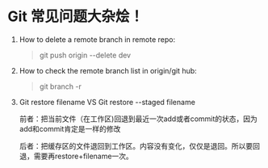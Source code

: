 # Git 常见问题大杂烩！

1. How to delete a remote branch in remote repo:

   >git push origin --delete dev

2. How to check the remote branch list in origin/git hub:

   >git branch -r

3. Git restore filename VS Git restore --staged filename 

   前者：把当前文件（在工作区)回退到最近一次add或者commit的状态，因为add和commit肯定是一样的修改

   后者：把缓存区的文件退回到工作区。内容没有变化，仅仅是退回。所以要回退，需要再restore+filename一次。

